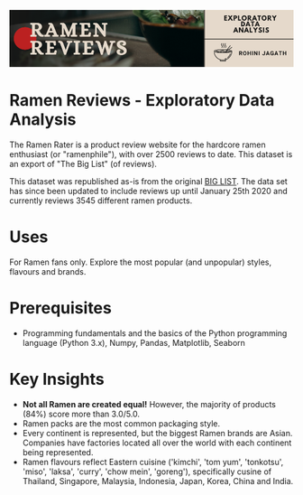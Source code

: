 ![ramen_reviews](ramen_rj.png)

# Ramen Reviews - Exploratory Data Analysis

The Ramen Rater is a product review website for the hardcore ramen enthusiast (or "ramenphile"), with over 2500 reviews to date. This dataset is an export of "The Big List" (of reviews).

This dataset was republished as-is from the original [BIG LIST](https://www.theramenrater.com/). The data set has since been updated to include reviews up until January 25th 2020 and currently reviews 3545 different ramen products.

# Uses
For Ramen fans only. Explore the most popular (and unpopular) styles, flavours and brands.

# Prerequisites
- Programming fundamentals and the basics of the Python programming language (Python 3.x), Numpy, Pandas, Matplotlib, Seaborn

# Key Insights
- **Not all Ramen are created equal!** However, the majority of products (84%) score more than 3.0/5.0.
- Ramen packs are the most common packaging style.
- Every continent is represented, but the biggest Ramen brands are Asian. Companies have factories located all over the world with each continent being represented.
- Ramen flavours reflect Eastern cuisine ('kimchi', 'tom yum', 'tonkotsu', 'miso', 'laksa', 'curry', 'chow mein', 'goreng'), specifically cusine of Thailand, Singapore, Malaysia, Indonesia, Japan, Korea, China and India.

